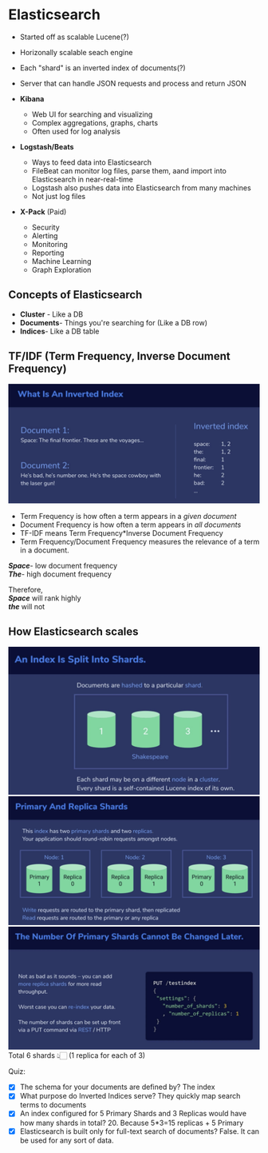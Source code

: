 # Elasticsearch

- Started off as scalable Lucene(?)
- Horizonally scalable seach engine
- Each "shard" is an inverted index of documents(?)

- Server that can handle JSON requests and process and return JSON

- **Kibana**
    - Web UI for searching and visualizing
    - Complex aggregations, graphs, charts
    - Often used for log analysis

- **Logstash/Beats**
    - Ways to feed data into Elasticsearch
    - FileBeat can monitor log files, parse them, aand import into Elasticsearch in near-real-time
    - Logstash also pushes data into Elasticsearch from many machines
    - Not just log files

- **X-Pack** (Paid)
    - Security
    - Alerting
    - Monitoring
    - Reporting
    - Machine Learning
    - Graph Exploration

## Concepts of Elasticsearch
- **Cluster** - Like a DB
- **Documents**- Things you're searching for (Like a DB row)
- **Indices**- Like a DB table

## TF/IDF (Term Frequency, Inverse Document Frequency)
<img src = 'Screen Shot 2020-07-17 at 12.57.42 PM.png'>

- Term Frequency is how often a term appears in a *given document*
- Document Frequency is how often a term appears in *all documents*
- TF-IDF means Term Frequency*Inverse Document Frequency
- Term Frequency/Document Frequency measures the relevance of a term in a document.

***Space***- low document frequency<br>
***The***- high document frequency<br>

Therefore,<br>
***Space*** will rank highly<br>
***the*** will not

## How Elasticsearch scales
<img src="Screen Shot 2020-07-17 at 1.11.56 PM.png">

<img src="Screen Shot 2020-07-17 at 1.17.25 PM.png">

<img src="Screen Shot 2020-07-17 at 1.18.50 PM.png">
Total 6 shards 👆🏻 (1 replica for each of 3)

Quiz:
- [x] The schema for your documents are defined by? The index
- [x] What purpose do Inverted Indices serve? They quickly map search terms to documents
- [x] An index configured for 5 Primary Shards and 3 Replicas would have how many shards in total? 20. Because 5*3=15 replicas + 5 Primary
- [x] Elasticsearch is built only for full-text search of documents? False. It can be used for any sort of data.